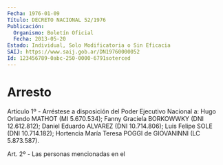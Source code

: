 ```yaml
---
Fecha: 1976-01-09
Título: DECRETO NACIONAL 52/1976
Publicación:
  Organismo: Boletín Oficial
  Fecha: 2013-05-20
Estado: Individual, Solo Modificatoria o Sin Eficacia
SAIJ: https://www.saij.gob.ar/DN19760000052
Id: 123456789-0abc-250-0000-6791soterced
---
```

# Arresto

<a id="1"></a>
Artículo 1º - Arréstese a disposición del Poder Ejecutivo Nacional a: Hugo Orlando MATHOT (MI 5.670.534); Fanny Graciela BORKOWWKY (DNI 12.612.812); Daniel Eduardo ALVAREZ (DNI 10.714.806); Luis Felipe SOLE (DNI 10.714.182); Hortencia María Teresa POGGI de GIOVANINNI (LC 5.873.587).

<a id="2"></a>
Art. 2º - Las personas mencionadas en el